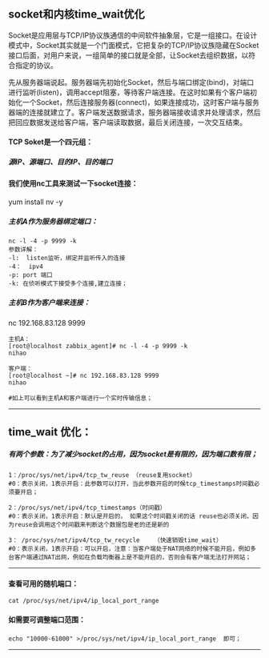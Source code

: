 ## socket和内核time_wait优化

Socket是应用层与TCP/IP协议族通信的中间软件抽象层，它是一组接口。在设计模式中，Socket其实就是一个门面模式，它把复杂的TCP/IP协议族隐藏在Socket接口后面，对用户来说，一组简单的接口就是全部，让Socket去组织数据，以符合指定的协议。

​     先从服务器端说起。服务器端先初始化Socket，然后与端口绑定(bind)，对端口进行监听(listen)，调用accept阻塞，等待客户端连接。在这时如果有个客户端初始化一个Socket，然后连接服务器(connect)，如果连接成功，这时客户端与服务器端的连接就建立了。客户端发送数据请求，服务器端接收请求并处理请求，然后把回应数据发送给客户端，客户端读取数据，最后关闭连接，一次交互结束。



#### TCP Soket是一个四元组：

##### 源IP、源端口、目的IP、目的端口



#### 我们使用nc工具来测试一下socket连接：

yum install  nv -y

##### 主机A作为服务器绑定端口：

```
nc -l -4 -p 9999 -k
参数详解：
-l:  listen监听，绑定并监听传入的连接
-4：  ipv4
-p: port 端口
-k:	在侦听模式下接受多个连接,建立连接；
```



##### 主机B作为客户端来连接：

nc  192.168.83.128 9999

```
主机A：
[root@localhost zabbix_agent]# nc -l -4 -p 9999 -k
nihao

客户端：
[root@localhost ~]# nc 192.168.83.128 9999
nihao

#如上可以看到主机A和客户端进行一个实时传输信息；
```



---------------------------------

## time_wait 优化：

##### 有两个参数：为了减少socket的占用，因为socket是有限的，因为端口数有限；

```
1：/proc/sys/net/ipv4/tcp_tw_reuse （reuse复用socket）  
#0：表示关闭，1表示开启：此参数可以打开，当此参数开启的时候tcp_timestamps时间戳必须要开启；

2：/proc/sys/net/ipv4/tcp_timestamps（时间戳）  
#0：表示关闭，1表示开启：默认是开启的， 如果这个时间戳关闭的话 reuse也必须关闭，因为reuse会调用这个时间戳来判断这个数据包是老的还是新的

3： /proc/sys/net/ipv4/tcp_tw_recycle    （快速销毁time_wait）
#0：表示关闭，1表示开启：可以开启，注意：当客户端处于NAT网络的时候不能开启，例如多台客户端通过NAT出网，例如在负载均衡器上是不能开启的，否则会有客户端无法打开网站；

```



---------------------

#### 查看可用的随机端口：

```
cat /proc/sys/net/ipv4/ip_local_port_range 
```



#### 如需要可调整端口范围：

```
echo "10000-61000" >/proc/sys/net/ipv4/ip_local_port_range  即可；
```

------------------------



